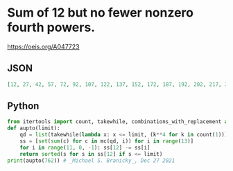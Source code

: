 # Sum of 12 but no fewer nonzero fourth powers\.
https://oeis.org/A047723
## JSON
```JSON
[12, 27, 42, 57, 72, 92, 107, 122, 137, 152, 172, 187, 192, 202, 217, 232, 252, 267, 282, 297, 312, 332, 347, 362, 377, 392, 412, 427, 432, 442, 457, 472, 492, 497, 507, 522, 537, 552, 572, 587, 602, 617, 636, 652, 667, 672, 682, 697, 716, 732, 747, 762]
```
## Python
```Python
from itertools import count, takewhile, combinations_with_replacement as mc
def aupto(limit):
    qd = list(takewhile(lambda x: x <= limit, (k**4 for k in count(1))))
    ss = [set(sum(c) for c in mc(qd, i)) for i in range(13)]
    for i in range(11, 0, -1): ss[12] -= ss[i]
    return sorted(s for s in ss[12] if s <= limit)
print(aupto(762)) # _Michael S. Branicky_, Dec 27 2021
```
